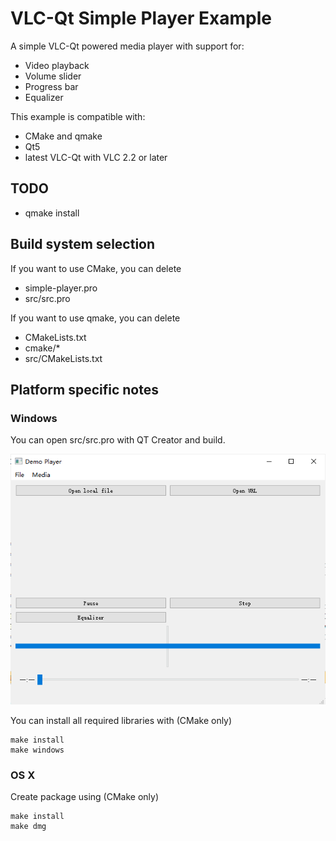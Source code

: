 # VLC-Qt Simple Player Example

A simple VLC-Qt powered media player with support for:
  - Video playback
  - Volume slider
  - Progress bar
  - Equalizer

This example is compatible with:
  - CMake and qmake
  - Qt5
  - latest VLC-Qt with VLC 2.2 or later

## TODO
  - qmake install

## Build system selection
If you want to use CMake, you can delete
  - simple-player.pro
  - src/src.pro

If you want to use qmake, you can delete
  - CMakeLists.txt
  - cmake/*
  - src/CMakeLists.txt


## Platform specific notes

### Windows

You can open src/src.pro with QT Creator and build.

![](simple-player.exe.png)

You can install all required libraries with (CMake only)
```
make install
make windows
```

### OS X

Create package using (CMake only)
```
make install
make dmg
```